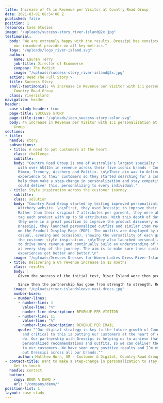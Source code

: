 ```yaml
---
title: Increase of 4% in Revenue per Visitor at Country Road Group
date: 2021-03-01 08:54:00 Z
published: false
position: 1
resource: Case Studies
image: "/uploads/success-story_river-island@2x.jpg"
testimonial:
  body: “We are extremely happy with the results. Dressipi has consistently outperformed
    our incumbent provider on all key metrics."
  logo: "/uploads/logo_river-island.svg"
  author:
    name: Lauren Terry
    job-title: Director of Ecommerce
    company: The Modist
    image: "/uploads/success-story_river-island@2x.jpg"
  action: Read The Full Story >
  title: Success Story
  small-testimonial: 4% increase in Revenue per Visitor with 1:1 personalization at
    Country Road Group
  class: riverisland
navigation: header
header:
  case-study-header: true
  page-title: SUCCESS STORY
  page-title-icon: "/uploads/icon_success-story-color.svg"
  body: 4% increase in Revenue per Visitor with 1:1 personalization at Country Road
    Group
sections:
- title: 
  handle: story
  subsections:
  - title: A need to put customers at the heart
    class: challenge
    subtitle: 
    body: "Country Road Group is one of Australia's largest specialty fashion retailers
      with over AU$1bn in revenue across their five iconic brands - Country Road,
      Mimco, Trenery, Witchery and Politix. \n\nTheir aim was to deliver the best
      experience to their customers so they started searching for a company that could
      help them make a step-change in personalization and stay competitive.\n\nDressipi
      could deliver this, personalizing to every individual."
  - title: Style inspiration across the customer journey
    subtitle: 
    class: solution
    body: "Country Road Group started by testing improved personalization on their
      Witchery website. \n\nFirst, they used Dressipi to improve their product tagging.
      Rather than their original 7 attributes per garment, they were able to automatically
      tag each product with up to 50 attributes. With this depth of data in place,
      they were in a great position to improve the product discovery experience.\n\nUsing
      Dressipi, they launched personalized outfits and similar item recommendations
      on the Product Display Page (PDP). The outfits are displayed by occasion (work,
      casual, evening and occasion), showing the versatility of each garment and giving
      the customer style inspiration. \n\nThey also launched personalized weekly emails
      to drive more revenue and continually build an understanding of their visitors
      at every step of the journey. The aim is to make sure their customers' shopping
      experiences get better and better.\n"
    image: "/uploads/Dresses-Dresses-for-Women-Ladies-Dress-River-Island.jpg"
  - title: Delivering a 6% revenue increase in 12 months
    class: results
    body: |
      Given the success of the initial test, River Island were then prepared to extend personalization to all parts of the customer journey and expand across their menswear and kidswear categories.

      Since then the partnership has gone from strength to strength. Rolling out personalized outfits and similar items on the Product Description Page and PLP saw results get better and better increasing revenue from the initial 3% to 6% in just 12 months, increasing AOV by 5% and increasing conversion by 3%.
    image: "/uploads/river-islandsleeve-maxi-dress.jpg"
    number-boxes:
    - number-lines:
      - number-line: 4
        value-line: "%"
        number-line-description: REVENUE PER VISITOR
      - number-line: 11
        value-line: "%"
        number-line-description: REVENUE PER EMAIL
      quote: "“Our digital strategy is key to the future growth of Country Road Group
        and critical to this is putting our customers at the heart of everything we
        do. Our partnership with Dressipi is helping us to achieve that goal by providing
        personalized recommendations and outfits, so we can deliver the best experience
        to our customers. We have seen very positive results and I’m excited to roll
        out Dressipi across all our brands.”"
      author: Matthew Horn, GM - Customer & Digital, Country Road Group
- contact-title: Want to make a step-change in personalization to stay competitive?
    Get in touch.
  handle: contact
  button:
    copy: BOOK A DEMO >
    url: "/company/demo/"
position-list: 1
layout: case-study
---
```



